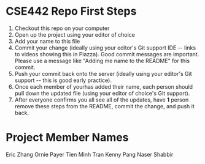# CSE442 Repo First Steps
1. Checkout this repo on your computer
2. Open up the project using your editor of choice
3. Add your name to this file
4. Commit your change (ideally using your editor's Git support IDE -- links to videos showing this in Piazza).
    Good commit messages are important. Please use a message like "Adding me name to the README" for this commit.
5. Push your commit back onto the server (ideally using your editor's Git support -- this is good early practice).
6. Once each member of yourhas added their name, each person should pull down the updated file (using your editor of choice's Git support). 
7. After everyone confirms you all see all of the updates, have **1** person remove these steps from the README, commit the change, and push it back.

# Project Member Names
Eric Zhang
Ornie Payer 
Tien Minh Tran 
Kenny Pang
Naser Shabbir